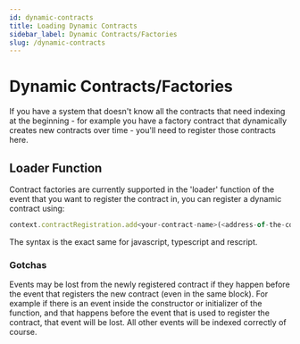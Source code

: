 ```yaml
---
id: dynamic-contracts
title: Loading Dynamic Contracts
sidebar_label: Dynamic Contracts/Factories
slug: /dynamic-contracts
---
```


# Dynamic Contracts/Factories

If you have a system that doesn't know all the contracts that need indexing at the beginning - for example you have a factory contract that dynamically creates new contracts over time - you'll need to register those contracts here. 

## Loader Function

Contract factories are currently supported in the 'loader' function of the event that you want to register the contract in, you can register a dynamic contract using:

```javascript
context.contractRegistration.add<your-contract-name>(<address-of-the-contract>)
```

The syntax is the exact same for javascript, typescript and rescript.

### Gotchas

Events may be lost from the newly registered contract if they happen before the event that registers the new contract (even in the same block). For example if there is an event inside the constructor or initializer of the function, and that happens before the event that is used to register the contract, that event will be lost. All other events will be indexed correctly of course.

